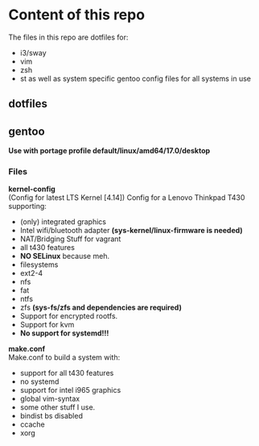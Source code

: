 # Content of this repo
The files in this repo are dotfiles for:
 * i3/sway
 * vim
 * zsh
 * st
as well as system specific gentoo config files for all systems in use 

## dotfiles

## gentoo
**Use with portage profile default/linux/amd64/17.0/desktop**

### Files
**kernel-config**  
(Config for latest LTS Kernel [4.14])
Config for a Lenovo Thinkpad T430 supporting:  

 * (only) integrated graphics
 * Intel wifi/bluetooth adapter **(sys-kernel/linux-firmware is needed)**
 * NAT/Bridging Stuff for vagrant
 * all t430 features
 * **NO SELinux** because meh.
 * filesystems
  * ext2-4
  * nfs
  * fat
  * ntfs
  * zfs **(sys-fs/zfs and dependencies are required)**
 * Support for encrypted rootfs.
 * Support for kvm
 * **No support for systemd!!!**

**make.conf**  
Make.conf to build a system with:   

 * support for all t430 features
 * no systemd
 * support for intel i965 graphics
 * global vim-syntax
 * some other stuff I use.
 * bindist bs disabled
 * ccache
 * xorg
